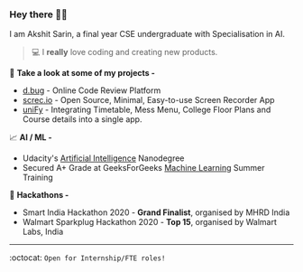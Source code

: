 ### Hey there ✌🏻

I am Akshit Sarin, a final year CSE undergraduate with Specialisation in AI. <br>
> :computer: I **really** love coding and creating new products. <br>

:rocket: **Take a look at some of my projects -**
- [d.bug](http://d-bug.herokuapp.com/) - Online Code Review Platform
- [screc.io](https://github.com/akshitsarin/screc.io) - Open Source, Minimal, Easy-to-use Screen Recorder App
- [uniFy](https://imgur.com/a/vHFMUk5) - Integrating Timetable, Mess Menu, College Floor Plans and Course details into a single app.

:chart_with_upwards_trend: **AI / ML -**
- Udacity's [Artificial Intelligence](https://github.com/akshitsarin/Udacity-AI-Nanodegree) Nanodegree
- Secured A+ Grade at GeeksForGeeks [Machine Learning](https://media.geeksforgeeks.org/certificates/1565008584/c1770e26174556c7ddbf1866a3d033d3.pdf) Summer Training

:tada: **Hackathons -**
- Smart India Hackathon 2020 - **Grand Finalist**, organised by MHRD India
- Walmart Sparkplug Hackathon 2020 - **Top 15**, organised by Walmart Labs, India

---

:octocat: `Open for Internship/FTE roles!`
